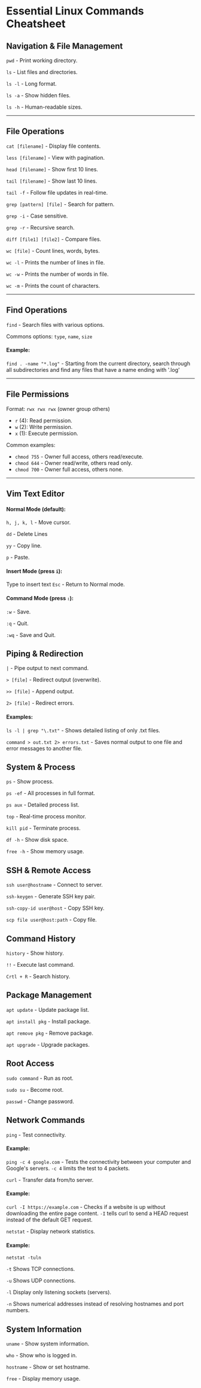 # Essential Linux Commands Cheatsheet 

## Navigation & File Management 

`pwd` - Print working directory.

`ls` - List files and directories.

`ls -l` - Long format.

`ls -a` - Show hidden files.

`ls -h` - Human-readable sizes.

------------

## File Operations 

`cat [filename]` - Display file contents.

`less [filename]` - View with pagination.

`head [filename]` - Show first 10 lines.

`tail [filename]` - Show last 10 lines.

`tail -f` - Follow file updates in real-time.

`grep [pattern] [file]` - Search for pattern.

`grep -i` - Case sensitive.

`grep -r` - Recursive search.


`diff [file1] [file2]` - Compare files.

`wc [file]` - Count lines, words, bytes.

`wc -l` - Prints the number of lines in file.

`wc -w` - Prints the number of words in file.

`wc -m` - Prints the count of characters.

------------
## Find Operations 

`find` - Search files with various options.

Commons options: `type`, `name`, `size`

#### Example:

`find . -name "*.log"` - Starting from the current directory, search through all subdirectories and find any files that have a name ending with '.log' 

------------
## File Permissions

Format: `rwx rwx rwx` (owner group others)
- `r` (4): Read permission.
- `w` (2): Write permission.
- `x` (1): Execute permission.

Common examples:
- `chmod 755` - Owner full access, others read/execute.
- `chmod 644` - Owner read/write, others read only.
- `chmod 700` - Owner full access, others none.

------------
## Vim Text Editor

#### Normal Mode (default):

`h, j, k, l` - Move cursor.

`dd` - Delete Lines

`yy` - Copy line.

`p` - Paste.


#### Insert Mode (press `i`):

Type to insert text
`Esc` - Return to Normal mode.


#### Command Mode (press `:`):

`:w` - Save.

`:q` - Quit.

`:wq` - Save and Quit.

## Piping & Redirection

`|` - Pipe output to next command.

`> [file]` - Redirect output (overwrite).

`>> [file]` - Append output.

`2> [file]` - Redirect errors.

#### Examples:

`ls -l | grep "\.txt"` - Shows detailed listing of only .txt files.


`command > out.txt 2> errors.txt` - Saves normal output to one file and error messages to another file.

## System & Process

`ps` - Show process.

`ps -ef` - All processes in full format.

`ps aux` - Detailed process list.


`top` - Real-time process monitor.

`kill pid` - Terminate process.

`df -h` - Show disk space.

`free -h` - Show memory usage.


## SSH & Remote Access

`ssh user@hostname` - Connect to server.

`ssh-keygen` - Generate SSH key pair.

`ssh-copy-id user@host` - Copy SSH key.

`scp file user@host:path` - Copy file.

## Command History

`history` - Show history.

`!!` - Execute last command.

`Crtl + R` - Search history.

## Package Management
`apt update` - Update package list.

`apt install pkg` - Install package.

`apt remove pkg` - Remove package.

`apt upgrade` - Upgrade packages.

## Root Access

`sudo command` - Run as root.

`sudo su` - Become root.

`passwd` - Change password.

## Network Commands

`ping` - Test connectivity.

#### Example:

`ping -c 4 google.com` - Tests the connectivity between your computer and Google's servers. `-c 4` limits the test to 4 packets.

`curl` - Transfer data from/to server.

#### Example:

`curl -I https://example.com` - Checks if a website is up without downloading the entire page content. `-I` tells curl to send a HEAD request instead of the default GET request.

`netstat` - Display network statistics.

#### Example:

`netstat -tuln`

`-t` Shows TCP connections.

`-u` Shows UDP connections.

`-l` Display only listening sockets (servers).

`-n` Shows numerical addresses instead of resolving hostnames and port numbers.

## System Information

`uname` - Show system information.

`who` - Show who is logged in.

`hostname` - Show or set hostname.

`free` - Display memory usage.
